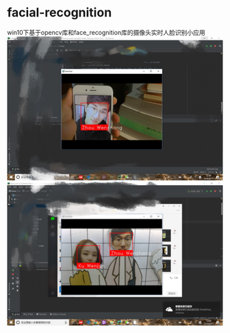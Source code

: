 # facial-recognition
win10下基于opencv库和face_recognition库的摄像头实时人脸识别小应用
![效果图1](https://github.com/brandonchow1997/facial-recognition/blob/master/xiaoguo1.jpg)
![效果图2](https://github.com/brandonchow1997/facial-recognition/blob/master/xiaoguo2.jpg)
